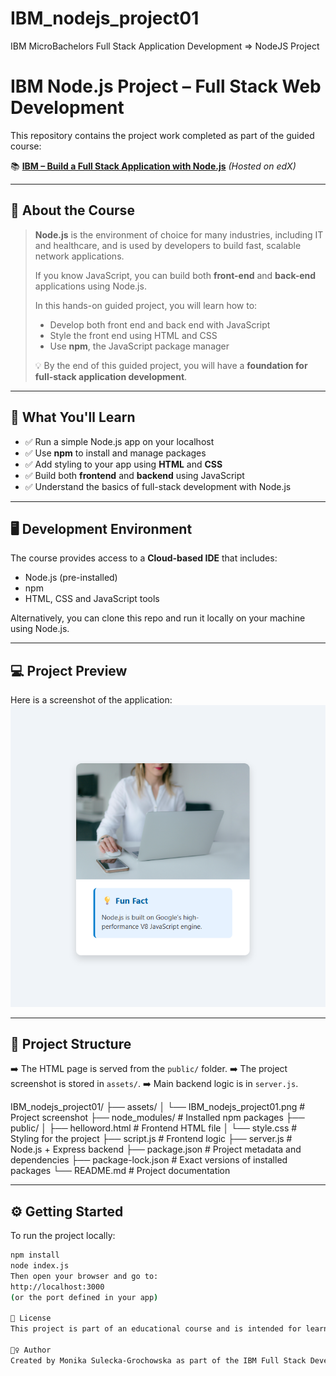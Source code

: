 # IBM_nodejs_project01

IBM MicroBachelors Full Stack Application Development => NodeJS Project

# IBM Node.js Project – Full Stack Web Development

This repository contains the project work completed as part of the guided course:

📚 **[IBM – Build a Full Stack Application with Node.js](https://learning.edx.org/course/course-v1:IBM+GPXX0KJJENV2+1T2024/block-v1:IBM+GPXX0KJJENV2+1T2024+type@sequential+block@cf9fb501ac4348b29fbc2dadd2503441/block-v1:IBM+GPXX0KJJENV2+1T2024+type@vertical+block@ef34ad5a7790471496ad15181ae62a25)**
_(Hosted on edX)_

---

## 🚀 About the Course

> **Node.js** is the environment of choice for many industries, including IT and healthcare, and is used by developers to build fast, scalable network applications.
>
> If you know JavaScript, you can build both **front-end** and **back-end** applications using Node.js.
>
> In this hands-on guided project, you will learn how to:
>
> - Develop both front end and back end with JavaScript
> - Style the front end using HTML and CSS
> - Use **npm**, the JavaScript package manager
>
> 💡 By the end of this guided project, you will have a **foundation for full-stack application development**.

---

## 🧰 What You'll Learn

- ✅ Run a simple Node.js app on your localhost
- ✅ Use **npm** to install and manage packages
- ✅ Add styling to your app using **HTML** and **CSS**
- ✅ Build both **frontend** and **backend** using JavaScript
- ✅ Understand the basics of full-stack development with Node.js

---

## 🖥️ Development Environment

The course provides access to a **Cloud-based IDE** that includes:

- Node.js (pre-installed)
- npm
- HTML, CSS and JavaScript tools

Alternatively, you can clone this repo and run it locally on your machine using Node.js.

---

## 💻 Project Preview

Here is a screenshot of the application:
![Node.js Project Preview](./assets/IBM_nodejs_project01.png)

---

## 📁 Project Structure
➡️ The HTML page is served from the `public/` folder.
➡️ The project screenshot is stored in `assets/`.
➡️ Main backend logic is in `server.js`.

IBM_nodejs_project01/
├── assets/
│   └── IBM_nodejs_project01.png       # Project screenshot
├── node_modules/                      # Installed npm packages
├── public/
│   ├── helloword.html                 # Frontend HTML file
│   └── style.css                      # Styling for the project
├── script.js                          # Frontend logic
├── server.js                          # Node.js + Express backend
├── package.json                       # Project metadata and dependencies
├── package-lock.json                  # Exact versions of installed packages
└── README.md                          # Project documentation

---

## ⚙️ Getting Started

To run the project locally:

```bash
npm install
node index.js
Then open your browser and go to:
http://localhost:3000
(or the port defined in your app)

📜 License
This project is part of an educational course and is intended for learning purposes only.

🙋‍♀️ Author
Created by Monika Sulecka-Grochowska as part of the IBM Full Stack Developer program.
```
